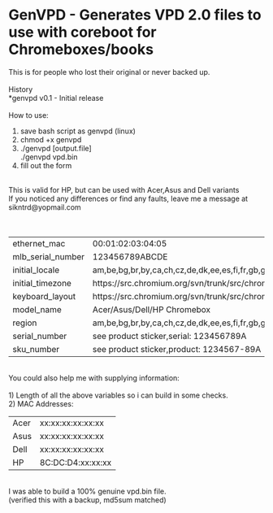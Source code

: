 GenVPD - Generates VPD 2.0 files to use with coreboot for Chromeboxes/books
===========================================================================
This is for people who lost their original or never backed up.<br/><br/>
History<br/>
*genvpd v0.1 - Initial release<br/><br/>
How to use:

1. save bash script as genvpd (linux)
2. chmod +x genvpd
3. ./genvpd [output.file]<br/>
./genvpd vpd.bin<br/>
4. fill out the form<br/>
<br/>
This is valid for HP, but can be used with Acer,Asus and Dell variants<br/>
If you noticed any differences or find any faults, leave me a message at sikntrd@yopmail.com<br/>
<br/>
<br/>
<table style="width:100%">
<tr><td>ethernet_mac</td><td>00:01:02:03:04:05</td></tr>
<tr><td>mlb_serial_number</td><td>123456789ABCDE</td></tr>
<tr><td>initial_locale</td><td>am,be,bg,br,by,ca,ch,cz,de,dk,ee,es,fi,fr,gb,ge,gr,hr,hu,ie,il,is,it,jp,latam,lt,lv,mn,no,pl,pt,ro,rs,ru,se,si,sk,tr,ua,us</td></tr>
<tr><td>initial_timezone</td><td>https://src.chromium.org/svn/trunk/src/chromeos/settings/timezone_settings.cc</td></tr>
<tr><td>keyboard_layout</td><td>https://src.chromium.org/svn/trunk/src/chromeos/ime/input_methods.txt</td></tr>
<tr><td>model_name</td><td><brand> Acer/Asus/Dell/HP Chromebox</td></tr>
<tr><td>region</td><td>am,be,bg,br,by,ca,ch,cz,de,dk,ee,es,fi,fr,gb,ge,gr,hr,hu,ie,il,is,it,jp,latam,lt,lv,mn,no,pl,pt,ro,rs,ru,se,si,sk,tr,ua,us</td></tr>
<tr><td>serial_number</td><td>see product sticker,serial: 123456789A</td></tr>
<tr><td>sku_number</td><td>see product sticker,product: 1234567-89A</td></tr>
</table>
<br/>
You could also help me with supplying information:<br/>
<br/>
1) Length of all the above variables so i can build in some checks.<br/>
2) MAC Addresses:<br/>
<table style="width:100%">
<tr><td>Acer</td><td>xx:xx:xx:xx:xx:xx</td></tr>
<tr><td>Asus</td><td>xx:xx:xx:xx:xx:xx</td></tr>
<tr><td>Dell</td><td>xx:xx:xx:xx:xx:xx</td></tr>
<tr><td>HP</td><td>8C:DC:D4:xx:xx:xx</td></tr>
</table><br/>
I was able to build a 100% genuine vpd.bin file.<br/>
(verified this with a backup, md5sum matched)<br/>
